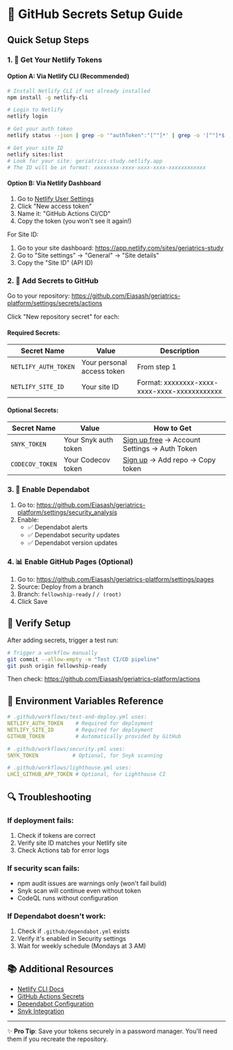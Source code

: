 # 🔐 GitHub Secrets Setup Guide

## Quick Setup Steps

### 1. 🔑 Get Your Netlify Tokens

#### Option A: Via Netlify CLI (Recommended)
```bash
# Install Netlify CLI if not already installed
npm install -g netlify-cli

# Login to Netlify
netlify login

# Get your auth token
netlify status --json | grep -o '"authToken":"[^"]*' | grep -o '[^"]*$'

# Get your site ID
netlify sites:list
# Look for your site: geriatrics-study.netlify.app
# The ID will be in format: xxxxxxxx-xxxx-xxxx-xxxx-xxxxxxxxxxxx
```

#### Option B: Via Netlify Dashboard
1. Go to [Netlify User Settings](https://app.netlify.com/user/applications#personal-access-tokens)
2. Click "New access token"
3. Name it: "GitHub Actions CI/CD"
4. Copy the token (you won't see it again!)

For Site ID:
1. Go to your site dashboard: https://app.netlify.com/sites/geriatrics-study
2. Go to "Site settings" → "General" → "Site details"
3. Copy the "Site ID" (API ID)

### 2. 🔧 Add Secrets to GitHub

Go to your repository: https://github.com/Eiasash/geriatrics-platform/settings/secrets/actions

Click "New repository secret" for each:

#### Required Secrets:

| Secret Name | Value | Description |
|------------|-------|-------------|
| `NETLIFY_AUTH_TOKEN` | Your personal access token | From step 1 |
| `NETLIFY_SITE_ID` | Your site ID | Format: xxxxxxxx-xxxx-xxxx-xxxx-xxxxxxxxxxxx |

#### Optional Secrets:

| Secret Name | Value | How to Get |
|------------|-------|------------|
| `SNYK_TOKEN` | Your Snyk auth token | [Sign up free](https://snyk.io/signup) → Account Settings → Auth Token |
| `CODECOV_TOKEN` | Your Codecov token | [Sign up](https://codecov.io) → Add repo → Copy token |

### 3. 🤖 Enable Dependabot

1. Go to: https://github.com/Eiasash/geriatrics-platform/settings/security_analysis
2. Enable:
   - ✅ Dependabot alerts
   - ✅ Dependabot security updates
   - ✅ Dependabot version updates

### 4. 📊 Enable GitHub Pages (Optional)

1. Go to: https://github.com/Eiasash/geriatrics-platform/settings/pages
2. Source: Deploy from a branch
3. Branch: `fellowship-ready` / `/ (root)`
4. Click Save

## 🚀 Verify Setup

After adding secrets, trigger a test run:

```bash
# Trigger a workflow manually
git commit --allow-empty -m "Test CI/CD pipeline"
git push origin fellowship-ready
```

Then check: https://github.com/Eiasash/geriatrics-platform/actions

## 📝 Environment Variables Reference

```yaml
# .github/workflows/test-and-deploy.yml uses:
NETLIFY_AUTH_TOKEN    # Required for deployment
NETLIFY_SITE_ID       # Required for deployment
GITHUB_TOKEN          # Automatically provided by GitHub

# .github/workflows/security.yml uses:
SNYK_TOKEN           # Optional, for Snyk scanning

# .github/workflows/lighthouse.yml uses:
LHCI_GITHUB_APP_TOKEN # Optional, for Lighthouse CI
```

## 🔍 Troubleshooting

### If deployment fails:
1. Check if tokens are correct
2. Verify site ID matches your Netlify site
3. Check Actions tab for error logs

### If security scan fails:
- npm audit issues are warnings only (won't fail build)
- Snyk scan will continue even without token
- CodeQL runs without configuration

### If Dependabot doesn't work:
1. Check if `.github/dependabot.yml` exists
2. Verify it's enabled in Security settings
3. Wait for weekly schedule (Mondays at 3 AM)

## 📚 Additional Resources

- [Netlify CLI Docs](https://docs.netlify.com/cli/get-started/)
- [GitHub Actions Secrets](https://docs.github.com/en/actions/security-guides/encrypted-secrets)
- [Dependabot Configuration](https://docs.github.com/en/code-security/dependabot)
- [Snyk Integration](https://docs.snyk.io/integrations/ci-cd-integrations/github-actions-integration)

---

✨ **Pro Tip**: Save your tokens securely in a password manager. You'll need them if you recreate the repository.